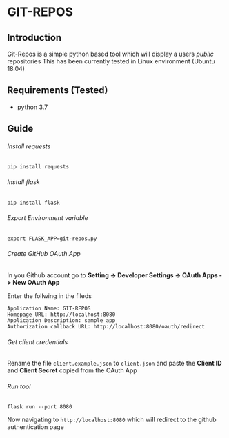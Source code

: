 # GIT-REPOS

## Introduction

Git-Repos is a simple python based tool which will display a users *public* repositories
This has been currently tested in Linux environment (Ubuntu 18.04) 

## Requirements (Tested)

* python 3.7

## Guide

###### Install requests

```pip install requests```

###### Install flask

```pip install flask```

###### Export Environment variable

```export FLASK_APP=git-repos.py```

###### Create GitHub OAuth App

In you Github account go to **Setting -> Developer Settings -> OAuth Apps -> New OAuth App**

Enter the follwing in the fileds

```
Application Name: GIT-REPOS
Homepage URL: http://localhost:8080
Application Description: sample app
Authorization callback URL: http://localhost:8080/oauth/redirect
```

###### Get client credentials

Rename the file ```client.example.json``` to ```client.json``` and paste the **Client ID** and **Client Secret** copied from the OAuth App

###### Run tool

```flask run --port 8080```

Now navigating to ```http://localhost:8080``` which will redirect to the github authentication page
